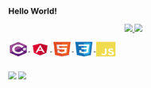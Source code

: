 ### Hello World! 

<div align="center">
  <a href="https://github.com/TallysWiterF">
  <img height="180em" src="https://github-readme-stats.vercel.app/api?username=tallyswiterf&show_icons=true&theme=dracula&include_all_commits=true&count_private=true"/>
<img height="180em" src="https://github-readme-stats.vercel.app/api/top-langs/?username=tallyswiterf&layout-compact&langs_count-16&theme=dracula"/>
</div>
<div style="display: inline_block"><br>
  <img align="center" alt="Tallys-Csharp" height="30" width="40" src="https://raw.githubusercontent.com/devicons/devicon/master/icons/csharp/csharp-original.svg">
  <img align="center" alt="Tallys-Js" height="30" width="40" src="https://raw.githubusercontent.com/devicons/devicon/master/icons/angular/angular-original.svg">
  <img align="center" alt="Tallys-HTML" height="30" width="40" src="https://raw.githubusercontent.com/devicons/devicon/master/icons/html5/html5-original.svg">
  <img align="center" alt="Tallys-CSS" height="30" width="40" src="https://raw.githubusercontent.com/devicons/devicon/master/icons/css3/css3-original.svg">
  <img align="center" alt="Tallys-Js" height="30" width="40" src="https://raw.githubusercontent.com/devicons/devicon/master/icons/javascript/javascript-plain.svg">
</div>

##

<div>
  <a href = "mailto:tallyswiter65@gmail.com"><img src="https://img.shields.io/badge/-Gmail-%23333?style=for-the-badge&logo=gmail&logoColor=white" target="_blank"></a>
  <a href="https://www.linkedin.com/in/tallys-witer-860162194/" target="_blank"><img src="https://img.shields.io/badge/-LinkedIn-%230077B5?style=for-the-badge&logo=linkedin&logoColor=white" target="_blank"></a> 

</div>
